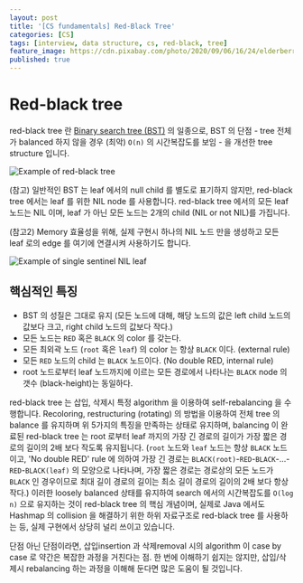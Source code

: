 ```yaml
---
layout: post
title: '[CS fundamentals] Red-Black Tree'
categories: [CS]
tags: [interview, data structure, cs, red-black, tree]
feature_image: https://cdn.pixabay.com/photo/2020/09/06/16/24/elderberry-5549389_1280.jpg
published: true
---
```


<!-- more -->
# Red-black tree

red-black tree 란 [Binary search tree (BST)](https://en.wikipedia.org/wiki/Binary_search_tree) 의 일종으로, BST 의 단점 - tree 전체가 balanced 하지 않을 경우 (최악) ```O(n)``` 의 시간복잡도를 보임 - 을 개선한 tree structure 입니다.

![Example of red-black tree](https://upload.wikimedia.org/wikipedia/commons/6/66/Red-black_tree_example.svg)


(참고) 일반적인 BST 는 leaf 에서의 null child 를 별도로 표기하지 않지만, red-black tree 에서는 leaf 를 위한 NIL node 를 사용합니다. red-black tree 에서의 모든 leaf 노드는 NIL 이며, leaf 가 아닌 모든 노드는 2개의 child (NIL or not NIL)를 가집니다.

(참고2) Memory 효율성을 위해, 실제 구현시 하나의 NIL 노드 만을 생성하고 모든 leaf 로의 edge 를 여기에 연결시켜 사용하기도 합니다.

![Example of single sentinel NIL leaf](http://images.zhuxinquan.com/entry/redblacktree_sample.JPG)

## 핵심적인 특징
- BST 의 성질은 그대로 유지 (모든 노드에 대해, 해당 노드의 값은 left child 노드의 값보다 크고, right child 노드의 값보다 작다.)
- 모든 노드는 ```RED``` 혹은 ```BLACK``` 의 color 를 갖는다.
- 모든 최외곽 노드 (```root``` 혹은 ```leaf```) 의 color 는 항상 ```BLACK``` 이다. (external rule)
- 모든 ```RED``` 노드의 child 는 ```BLACK``` 노드이다. (No double RED, internal rule)
- root 노드로부터 leaf 노드까지에 이르는 모든 경로에서 나타나는 ```BLACK``` node 의 갯수 (black-height)는 동일하다.

red-black tree 는 삽입, 삭제시 특정 algorithm 을 이용하여 self-rebalancing 을 수행합니다.
Recoloring, restructuring (rotating) 의 방법을 이용하여 전체 tree 의 balance 를 유지하며 위 5가지의 특징을 만족하는 상태로 유지하며, balancing 이 완료된 red-black tree 는 root 로부터 leaf 까지의 가장 긴 경로의 길이가 가장 짧은 경로의 길이의 2배 보다 작도록 유지됩니다.
(```root``` 노드와 ```leaf``` 노드는 항상 ```BLACK``` 노드이고, 'No double RED' rule 에 의하여 가장 긴 경로는 ```BLACK(root)```-```RED```-```BLACK```-...-```RED```-```BLACK(leaf)``` 의 모양으로 나타나며, 가장 짧은 경로는 경로상의 모든 노드가 ```BLACK``` 인 경우이므로 최대 길이 경로의 길이는 최소 길이 경로의 길이의 2배 보다 항상 작다.)
이러한 loosely balanced 상태를 유지하여 search 에서의 시간복잡도를 `O(log n)` 으로 유지하는 것이 red-black tree 의 핵심 개념이며, 실제로 Java 에서도 Hashmap 의 collision 을 해결하기 위한 하위 자료구조로 red-black tree 를 사용하는 등, 실제 구현에서 상당히 널리 쓰이고 있습니다.

단점 아닌 단점이라면, 삽입insertion 과 삭제removal 시의 algorithm 이 case by case 로 약간은 복잡한 과정을 거친다는 점. 한 번에 이해하기 쉽지는 않지만, 삽입/삭제시 rebalancing 하는 과정을 이해해 둔다면 많은 도움이 될 것입니다.